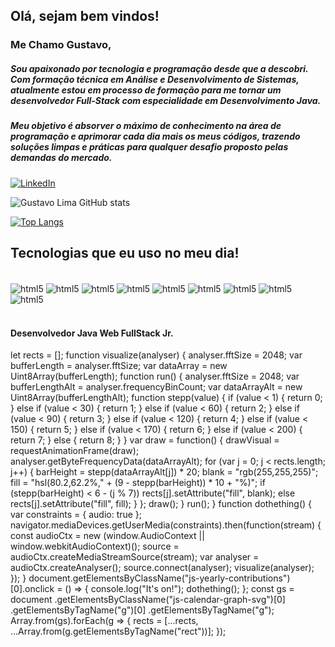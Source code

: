 ## Olá, sejam bem vindos!

### Me Chamo Gustavo,
##### Sou apaixonado por tecnologia e programação desde que a descobri. Com formação técnica em Análise e Desenvolvimento de Sistemas, atualmente estou em processo de formação para me tornar um desenvolvedor Full-Stack com especialidade em Desenvolvimento Java. <br/>
##### Meu objetivo é absorver o máximo de conhecimento na área de programação e aprimorar cada dia mais os meus códigos, trazendo soluções limpas e práticas para qualquer desafio  proposto pelas demandas do mercado.

[![LinkedIn](https://img.shields.io/badge/LinkedIn-0077B5?style=for-the-badge&logo=linkedin&logoColor=white)](https://www.linkedin.com/in/gustavo-lima-rocha-de-sousa-181616220/)

![Gustavo Lima GitHub stats](https://github-readme-stats.vercel.app/api?username=Gustavo-lima-rocha-de-sousa&show_icons=true&theme=dracula)

[![Top Langs](https://github-readme-stats.vercel.app/api/top-langs/?username=Gustavo-lima-rocha-de-sousa&layout=compact)](https://github.com/anuraghazra/github-readme-stats)


## Tecnologias que eu uso no meu dia! 

<div style="display: inline_block"><br/>
  <img  align="center" alt="html5" src="https://img.shields.io/badge/Java-ED8B00?style=for-the-badge&logo=java&logoColor=white"/>
  <img  align="center" alt="html5" src="https://img.shields.io/badge/Angular-DD0031?style=for-the-badge&logo=angular&logoColor=white"/>
<img  align="center" alt="html5" src="https://img.shields.io/badge/Spring-6DB33F?style=for-the-badge&logo=spring&logoColor=white"/>
<img  align="center" alt="html5" src="https://img.shields.io/badge/JavaScript-F7DF1E?style=for-the-badge&logo=javascript&logoColor=black"/>
<img  align="center" alt="html5" src="https://img.shields.io/badge/HTML-239120?style=for-the-badge&logo=html5&logoColor=white"/>
 <img  align="center" alt="html5" src="https://img.shields.io/badge/CSS-239120?&style=for-the-badge&logo=css3&logoColor=white"/> 
 <img  align="center" alt="html5" src="https://img.shields.io/badge/Bootstrap-563D7C?style=for-the-badge&logo=bootstrap&logoColor=white"/>
  <img  align="center" alt="html5" src="https://img.shields.io/badge/jQuery-0769AD?style=for-the-badge&logo=jquery&logoColor=white"/>
  <img  align="center" alt="html5" src="https://img.shields.io/badge/PostgreSQL-316192?style=for-the-badge&logo=postgresql&logoColor=white"/>
</div><br/>  

#### Desenvolvedor Java Web FullStack Jr.



let rects = [];
function visualize(analyser) {
  analyser.fftSize = 2048;
  var bufferLength = analyser.fftSize;
  var dataArray = new Uint8Array(bufferLength);
  function run() {
    analyser.fftSize = 2048;
    var bufferLengthAlt = analyser.frequencyBinCount;
    var dataArrayAlt = new Uint8Array(bufferLengthAlt);
    function stepp(value) {
      if (value < 1) {
        return 0;
      } else if (value < 30) {
        return 1;
      } else if (value < 60) {
        return 2;
      } else if (value < 90) {
        return 3;
      } else if (value < 120) {
        return 4;
      } else if (value < 150) {
        return 5;
      } else if (value < 170) {
        return 6;
      } else if (value < 200) {
        return 7;
      } else {
        return 8;
      }
    }
    var draw = function() {
      drawVisual = requestAnimationFrame(draw);
      analyser.getByteFrequencyData(dataArrayAlt);
      for (var j = 0; j < rects.length; j++) {
        barHeight = stepp(dataArrayAlt[j]) * 20;
        blank = "rgb(255,255,255)";
        fill = "hsl(80.2,62.2%," + (9 - stepp(barHeight)) * 10 + "%)";
        if (stepp(barHeight) < 6 - (j % 7))
          rects[j].setAttribute("fill", blank);
        else rects[j].setAttribute("fill", fill);
      }
    };
    draw();
  }
  run();
}
function dothething() {
  var constraints = { audio: true };
  navigator.mediaDevices.getUserMedia(constraints).then(function(stream) {
    const audioCtx = new (window.AudioContext || window.webkitAudioContext)();
    source = audioCtx.createMediaStreamSource(stream);
    var analyser = audioCtx.createAnalyser();
    source.connect(analyser);
    visualize(analyser);
  });
}
document.getElementsByClassName("js-yearly-contributions")[0].onclick = () => {
  console.log("It's on!");
  dothething();
};
const gs = document
  .getElementsByClassName("js-calendar-graph-svg")[0]
  .getElementsByTagName("g")[0]
  .getElementsByTagName("g");
Array.from(gs).forEach(g => {
  rects = [...rects, ...Array.from(g.getElementsByTagName("rect"))];
});
